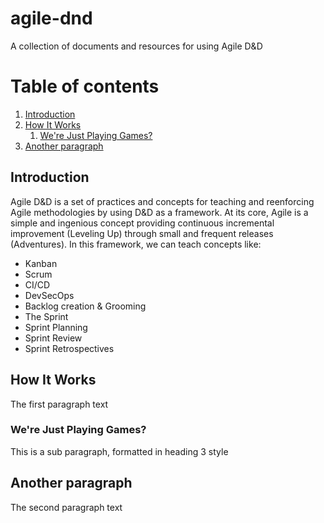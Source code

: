 # agile-dnd
A collection of documents and resources for using Agile D&amp;D

# Table of contents
1. [Introduction](#introduction)
2. [How It Works](#paragraph1)
    1. [We're Just Playing Games?](#subparagraph1)
3. [Another paragraph](#paragraph2)

## Introduction <a name="introduction"></a>
Agile D&D is a set of practices and concepts for teaching and reenforcing Agile methodologies by using D&D as a framework.  At its core, Agile is a simple and ingenious concept providing continuous incremental improvement (Leveling Up) through small and frequent releases (Adventures). In this framework, we can teach concepts like:

* Kanban
* Scrum
* CI/CD
* DevSecOps
* Backlog creation & Grooming
* The Sprint
* Sprint Planning
* Sprint Review
* Sprint Retrospectives

## How It Works <a name="paragraph1"></a>
The first paragraph text

### We're Just Playing Games? <a name="subparagraph1"></a>
This is a sub paragraph, formatted in heading 3 style

## Another paragraph <a name="paragraph2"></a>
The second paragraph text